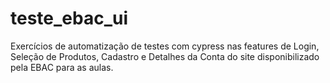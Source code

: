 # teste_ebac_ui

Exercícios de automatização de testes com cypress nas features de Login, Seleção de Produtos, Cadastro e Detalhes da Conta do site disponibilizado pela EBAC para as aulas. 
